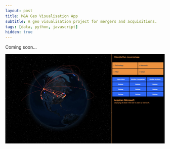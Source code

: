 ```yaml
---
layout: post
title: M&A Geo Visualisation App
subtitle: A geo visualisation project for mergers and acquisitions.
tags: [data, python, javascript]
hidden: true
---
```

Coming soon...

<img src="../assets/arthur-ma.jpg">